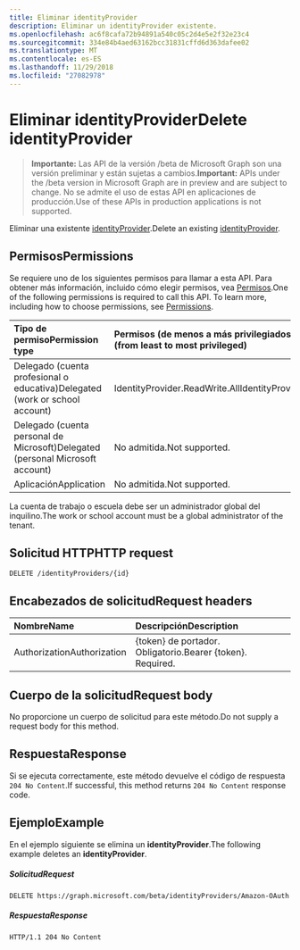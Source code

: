```yaml
---
title: Eliminar identityProvider
description: Eliminar un identityProvider existente.
ms.openlocfilehash: ac6f8cafa72b94891a540c05c2d4e5e2f32e23c4
ms.sourcegitcommit: 334e84b4aed63162bcc31831cffd6d363dafee02
ms.translationtype: MT
ms.contentlocale: es-ES
ms.lasthandoff: 11/29/2018
ms.locfileid: "27082978"
---
```

# <a name="delete-identityprovider"></a><span data-ttu-id="c3fa8-103">Eliminar identityProvider</span><span class="sxs-lookup"><span data-stu-id="c3fa8-103">Delete identityProvider</span></span>

> <span data-ttu-id="c3fa8-104">**Importante:** Las API de la versión /beta de Microsoft Graph son una versión preliminar y están sujetas a cambios.</span><span class="sxs-lookup"><span data-stu-id="c3fa8-104">**Important:** APIs under the /beta version in Microsoft Graph are in preview and are subject to change.</span></span> <span data-ttu-id="c3fa8-105">No se admite el uso de estas API en aplicaciones de producción.</span><span class="sxs-lookup"><span data-stu-id="c3fa8-105">Use of these APIs in production applications is not supported.</span></span>

<span data-ttu-id="c3fa8-106">Eliminar una existente [identityProvider](../resources/identityprovider.md).</span><span class="sxs-lookup"><span data-stu-id="c3fa8-106">Delete an existing [identityProvider](../resources/identityprovider.md).</span></span>

## <a name="permissions"></a><span data-ttu-id="c3fa8-107">Permisos</span><span class="sxs-lookup"><span data-stu-id="c3fa8-107">Permissions</span></span>

<span data-ttu-id="c3fa8-p102">Se requiere uno de los siguientes permisos para llamar a esta API. Para obtener más información, incluido cómo elegir permisos, vea [Permisos](/graph/permissions-reference).</span><span class="sxs-lookup"><span data-stu-id="c3fa8-p102">One of the following permissions is required to call this API. To learn more, including how to choose permissions, see [Permissions](/graph/permissions-reference).</span></span>

|<span data-ttu-id="c3fa8-110">Tipo de permiso</span><span class="sxs-lookup"><span data-stu-id="c3fa8-110">Permission type</span></span>      | <span data-ttu-id="c3fa8-111">Permisos (de menos a más privilegiados)</span><span class="sxs-lookup"><span data-stu-id="c3fa8-111">Permissions (from least to most privileged)</span></span>              |
|:--------------------|:---------------------------------------------------------|
|<span data-ttu-id="c3fa8-112">Delegado (cuenta profesional o educativa)</span><span class="sxs-lookup"><span data-stu-id="c3fa8-112">Delegated (work or school account)</span></span>|<span data-ttu-id="c3fa8-113">IdentityProvider.ReadWrite.All</span><span class="sxs-lookup"><span data-stu-id="c3fa8-113">IdentityProvider.ReadWrite.All</span></span>|
|<span data-ttu-id="c3fa8-114">Delegado (cuenta personal de Microsoft)</span><span class="sxs-lookup"><span data-stu-id="c3fa8-114">Delegated (personal Microsoft account)</span></span>| <span data-ttu-id="c3fa8-115">No admitida.</span><span class="sxs-lookup"><span data-stu-id="c3fa8-115">Not supported.</span></span>|
|<span data-ttu-id="c3fa8-116">Aplicación</span><span class="sxs-lookup"><span data-stu-id="c3fa8-116">Application</span></span>|<span data-ttu-id="c3fa8-117">No admitida.</span><span class="sxs-lookup"><span data-stu-id="c3fa8-117">Not supported.</span></span>|

<span data-ttu-id="c3fa8-118">La cuenta de trabajo o escuela debe ser un administrador global del inquilino.</span><span class="sxs-lookup"><span data-stu-id="c3fa8-118">The work or school account must be a global administrator of the tenant.</span></span>

## <a name="http-request"></a><span data-ttu-id="c3fa8-119">Solicitud HTTP</span><span class="sxs-lookup"><span data-stu-id="c3fa8-119">HTTP request</span></span>

<!-- { "blockType": "ignored" } -->
```http
DELETE /identityProviders/{id}
```

## <a name="request-headers"></a><span data-ttu-id="c3fa8-120">Encabezados de solicitud</span><span class="sxs-lookup"><span data-stu-id="c3fa8-120">Request headers</span></span>

|<span data-ttu-id="c3fa8-121">Nombre</span><span class="sxs-lookup"><span data-stu-id="c3fa8-121">Name</span></span>|<span data-ttu-id="c3fa8-122">Descripción</span><span class="sxs-lookup"><span data-stu-id="c3fa8-122">Description</span></span>|
|:---------------|:----------|
|<span data-ttu-id="c3fa8-123">Authorization</span><span class="sxs-lookup"><span data-stu-id="c3fa8-123">Authorization</span></span>|<span data-ttu-id="c3fa8-p103">{token} de portador. Obligatorio.</span><span class="sxs-lookup"><span data-stu-id="c3fa8-p103">Bearer {token}. Required.</span></span>|

## <a name="request-body"></a><span data-ttu-id="c3fa8-126">Cuerpo de la solicitud</span><span class="sxs-lookup"><span data-stu-id="c3fa8-126">Request body</span></span>

<span data-ttu-id="c3fa8-127">No proporcione un cuerpo de solicitud para este método.</span><span class="sxs-lookup"><span data-stu-id="c3fa8-127">Do not supply a request body for this method.</span></span>

## <a name="response"></a><span data-ttu-id="c3fa8-128">Respuesta</span><span class="sxs-lookup"><span data-stu-id="c3fa8-128">Response</span></span>

<span data-ttu-id="c3fa8-129">Si se ejecuta correctamente, este método devuelve el código de respuesta `204 No Content`.</span><span class="sxs-lookup"><span data-stu-id="c3fa8-129">If successful, this method returns `204 No Content` response code.</span></span>

## <a name="example"></a><span data-ttu-id="c3fa8-130">Ejemplo</span><span class="sxs-lookup"><span data-stu-id="c3fa8-130">Example</span></span>

<span data-ttu-id="c3fa8-131">En el ejemplo siguiente se elimina un **identityProvider**.</span><span class="sxs-lookup"><span data-stu-id="c3fa8-131">The following example deletes an **identityProvider**.</span></span>

##### <a name="request"></a><span data-ttu-id="c3fa8-132">Solicitud</span><span class="sxs-lookup"><span data-stu-id="c3fa8-132">Request</span></span>

<!-- {
  "blockType": "request",
  "name": "delete_identityprovider"
}-->
```http
DELETE https://graph.microsoft.com/beta/identityProviders/Amazon-OAuth
```

##### <a name="response"></a><span data-ttu-id="c3fa8-133">Respuesta</span><span class="sxs-lookup"><span data-stu-id="c3fa8-133">Response</span></span>

<!-- {
  "blockType": "response",
  "truncated": true
} -->
```http
HTTP/1.1 204 No Content
```

<!-- uuid: 8fcb5dbc-d5aa-4681-8e31-b001d5168d79
2015-10-25 14:57:30 UTC -->
<!-- {
  "type": "#page.annotation",
  "description": "Delete identityProvider",
  "keywords": "",
  "section": "documentation",
  "tocPath": ""
}-->